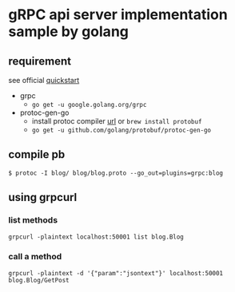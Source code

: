 # gRPC api server implementation sample by golang

## requirement

see official [quickstart](https://grpc.io/docs/quickstart/go/)

- grpc
  - `go get -u google.golang.org/grpc`
- protoc-gen-go
  - install protoc compiler [url](https://github.com/google/protobuf/releases) or `brew install protobuf`
  - `go get -u github.com/golang/protobuf/protoc-gen-go`

## compile pb

`$ protoc -I blog/ blog/blog.proto --go_out=plugins=grpc:blog`

## using grpcurl

### list methods

`grpcurl -plaintext localhost:50001 list blog.Blog`

### call a method

`grpcurl -plaintext -d '{"param":"jsontext"}' localhost:50001 blog.Blog/GetPost`
